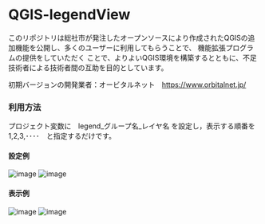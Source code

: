 # QGIS-legendView  
このリポジトリは総社市が発注したオープンソースにより作成されたQGISの追加機能を公開し、多くのユーザーに利用してもらうことで、 機能拡張プログラムの提供をしていただく ことで、よりよいQGIS環境を構築するとともに、不足技術者による技術者間の互助を目的としています。

初期バージョンの開発業者：オービタルネット　https://www.orbitalnet.jp/

### 利用方法
 プロジェクト変数に　legend_グループ名_レイヤ名 を設定し，表示する順番を　1,2,3,････　と指定するだけです。  

#### 設定例
![image](https://user-images.githubusercontent.com/86514652/209086882-101a082b-6325-4ebb-9a85-3b9086f01c2b.png)
![image](https://user-images.githubusercontent.com/86514652/209077526-44c264dd-4377-461f-9940-5cfe5a7100bc.png)

#### 表示例
![image](https://user-images.githubusercontent.com/86514652/209077323-d3b375f9-b713-4ca6-8388-1b82c24b6d50.png)
![image](https://user-images.githubusercontent.com/86514652/209087101-46da9c8c-bf31-4c60-8704-b0d97da9518a.png)
